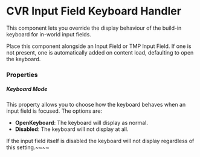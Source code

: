 # CVR Input Field Keyboard Handler <div class="whitelisted" data-list="PW"></div>
This component lets you override the display behaviour of the build-in keyboard for in-world input fields.

Place this component alongside an Input Field or TMP Input Field.
If one is not present, one is automatically added on content load, defaulting to open the keyboard.

### Properties

##### Keyboard Mode
This property allows you to choose how the keyboard behaves when an input field is focused. The options are:
- **OpenKeyboard**: The keyboard will display as normal.
- **Disabled**: The keyboard will not display at all.

If the input field itself is disabled the keyboard will not display regardless of this setting.~~~~